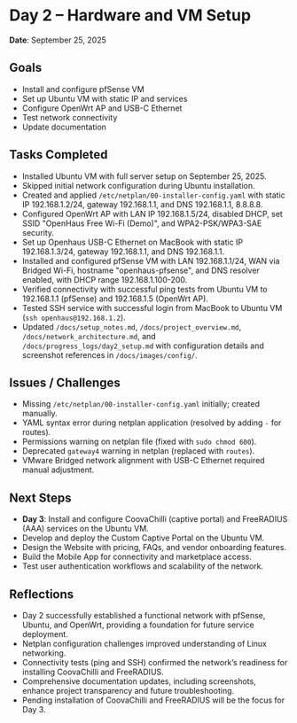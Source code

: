 # Day 2 – Hardware and VM Setup
**Date**: September 25, 2025

## Goals
- Install and configure pfSense VM
- Set up Ubuntu VM with static IP and services
- Configure OpenWrt AP and USB-C Ethernet
- Test network connectivity
- Update documentation

## Tasks Completed
- Installed Ubuntu VM with full server setup on September 25, 2025.
- Skipped initial network configuration during Ubuntu installation.
- Created and applied `/etc/netplan/00-installer-config.yaml` with static IP 192.168.1.2/24, gateway 192.168.1.1, and DNS 192.168.1.1, 8.8.8.8.
- Configured OpenWrt AP with LAN IP 192.168.1.5/24, disabled DHCP, set SSID "OpenHaus Free Wi-Fi (Demo)", and WPA2-PSK/WPA3-SAE security.
- Set up Openhaus USB-C Ethernet on MacBook with static IP 192.168.1.3/24, gateway 192.168.1.1, and DNS 192.168.1.1.
- Installed and configured pfSense VM with LAN 192.168.1.1/24, WAN via Bridged Wi-Fi, hostname "openhaus-pfsense", and DNS resolver enabled, with DHCP range 192.168.1.100-200.
- Verified connectivity with successful ping tests from Ubuntu VM to 192.168.1.1 (pfSense) and 192.168.1.5 (OpenWrt AP).
- Tested SSH service with successful login from MacBook to Ubuntu VM (`ssh openhaus@192.168.1.2`).
- Updated `/docs/setup_notes.md`, `/docs/project_overview.md`, `/docs/network_architecture.md`, and `/docs/progress_logs/day2_setup.md` with configuration details and screenshot references in `/docs/images/config/`.

## Issues / Challenges
- Missing `/etc/netplan/00-installer-config.yaml` initially; created manually.
- YAML syntax error during netplan application (resolved by adding `-` for routes).
- Permissions warning on netplan file (fixed with `sudo chmod 600`).
- Deprecated `gateway4` warning in netplan (replaced with `routes`).
- VMware Bridged network alignment with USB-C Ethernet required manual adjustment.

## Next Steps
- **Day 3**: Install and configure CoovaChilli (captive portal) and FreeRADIUS (AAA) services on the Ubuntu VM.
- Develop and deploy the Custom Captive Portal on the Ubuntu VM.
- Design the Website with pricing, FAQs, and vendor onboarding features.
- Build the Mobile App for connectivity and marketplace access.
- Test user authentication workflows and scalability of the network.

## Reflections
- Day 2 successfully established a functional network with pfSense, Ubuntu, and OpenWrt, providing a foundation for future service deployment.
- Netplan configuration challenges improved understanding of Linux networking.
- Connectivity tests (ping and SSH) confirmed the network’s readiness for installing CoovaChilli and FreeRADIUS.
- Comprehensive documentation updates, including screenshots, enhance project transparency and future troubleshooting.
- Pending installation of CoovaChilli and FreeRADIUS will be the focus for Day 3.